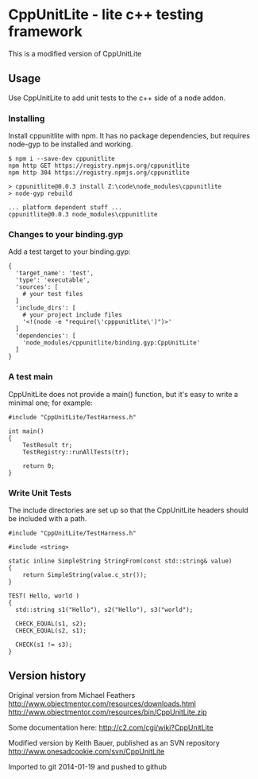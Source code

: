 # CppUnitLite - lite c++ testing framework

This is a modified version of CppUnitLite

## Usage

Use CppUnitLite to add unit tests to the c++ side of a node addon.

### Installing

Install cppunitlite with npm.  It has no package dependencies, but
requires node-gyp to be installed and working.

    $ npm i --save-dev cppunitlite
    npm http GET https://registry.npmjs.org/cppunitlite
    npm http 304 https://registry.npmjs.org/cppunitlite

    > cppunitlite@0.0.3 install Z:\code\node_modules\cppunitlite
    > node-gyp rebuild

    ... platform dependent stuff ...
    cppunitlite@0.0.3 node_modules\cppunitlite

### Changes to your binding.gyp

Add a test target to your binding.gyp:

    {
      'target_name': 'test',
      'type': 'executable',
      'sources': [
        # your test files
      ]
      'include_dirs': [
        # your project include files
        '<!(node -e "require(\'cpppunitlite\')")>'
      ]
      'dependencies': [
        'node_modules/cppunitlite/binding.gyp:CppUnitLite'
      ]
    }

### A test main

CppUnitLite does not provide a main() function, but it's easy to write
a minimal one; for example:

    #include "CppUnitLite/TestHarness.h"

    int main()
    {
        TestResult tr;
        TestRegistry::runAllTests(tr);

        return 0;
    }

### Write Unit Tests

The include directories are set up so that the CppUnitLite headers
should be included with a path.

    #include "CppUnitLite/TestHarness.h"

    #include <string>

    static inline SimpleString StringFrom(const std::string& value)
    {
    	return SimpleString(value.c_str());
    }

    TEST( Hello, world )
    {
      std::string s1("Hello"), s2("Hello"), s3("world");

      CHECK_EQUAL(s1, s2);
      CHECK_EQUAL(s2, s1);

      CHECK(s1 != s3);
    }

## Version history

Original version from Michael Feathers
http://www.objectmentor.com/resources/downloads.html
http://www.objectmentor.com/resources/bin/CppUnitLite.zip

Some documentation here:
http://c2.com/cgi/wiki?CppUnitLite

Modified version by Keith Bauer, published as an SVN repository
http://www.onesadcookie.com/svn/CppUnitLite

Imported to git 2014-01-19 and pushed to github
